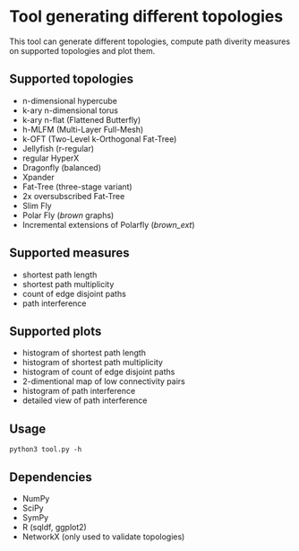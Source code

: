 # Tool generating different topologies

This tool can generate different topologies, compute path diverity measures on supported topologies and plot them.


## Supported topologies
- n-dimensional hypercube
- k-ary n-dimensional torus
- k-ary n-flat (Flattened Butterfly)
- h-MLFM (Multi-Layer Full-Mesh)
- k-OFT (Two-Level k-Orthogonal Fat-Tree)
- Jellyfish (r-regular)
- regular HyperX
- Dragonfly (balanced)
- Xpander
- Fat-Tree (three-stage variant) 
- 2x oversubscribed Fat-Tree
- Slim Fly
- Polar Fly (*brown* graphs)
- Incremental extensions of Polarfly (*brown_ext*) 

## Supported measures
- shortest path length
- shortest path multiplicity
- count of edge disjoint paths
- path interference

## Supported plots
- histogram of shortest path length
- histogram of shortest path multiplicity
- histogram of count of edge disjoint paths
- 2-dimentional map of low connectivity pairs
- histogram of path interference
- detailed view of path interference

## Usage
```
python3 tool.py -h
```

## Dependencies
- NumPy
- SciPy
- SymPy
- R (sqldf, ggplot2)
- NetworkX (only used to validate topologies)
